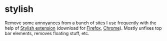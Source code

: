 # stylish
Remove some annoyances from a bunch of sites I use frequently with the help of [Stylish extension](https://en.wikipedia.org/wiki/Stylish) (download for [Firefox](https://addons.mozilla.org/en-US/firefox/addon/stylish/), [Chrome](https://chrome.google.com/webstore/detail/stylish-custom-themes-for/fjnbnpbmkenffdnngjfgmeleoegfcffe?hl=en)). Mostly unfixes top bar elements, removes floating stuff, etc.
